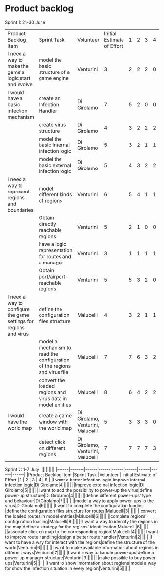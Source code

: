 # Product backlog

Sprint 1: 21-30 June

||||||||||
|------|-------|------|------|------|------|------|------|------|
|Product Backlog Item |Sprint Task |Volunteer | Initial Estimate of Effort | 1 | 2 | 3 | 4 | 5 |
|I need a way to make the game's logic start and evolve|model the basic structure of a game engine|Venturini|3|2|2|2|0|0|
|I would have a basic infection mechanism|create an Infection Handler|Di Girolamo|7|5|2|0|0|0|
||create virus structure|Di Girolamo|4|3|2|2|2|0|
||model the basic internal infection logic|Di Girolamo|5|3|2|1|1|0|
||model the basic external infection logic|Di Girolamo|5|4|3|2|2|0|
|I need a way to represent regions and boundaries|model different kinds of regions|Venturini|6|5|4|1|1|0|
||Obtain directly reachable regions|Venturini|5|2|1|0|0|0|
||have a logic representation for routes and a manager|Venturini|3|1|1|1|1|0|
||Obtain port/airport-reachable regions|Venturini|5|5|3|2|0|0|
|I need a way to configure the game settings for regions and virus|define the configuration files structure|Malucelli|4|3|2|1|1|0|
||model a mechanism to read the configuration of the regions and virus file|Malucelli|7|7|6|3|2|1|
||convert the loaded regions and virus data in model entities|Malucelli|8|6|4|2|2|0|
|I would have the world map|create a game window with the world map|Di Girolamo, Venturini, Malucelli|5|3|3|3|0|0|
||detect click on different regions|Di Girolamo, Venturini, Malucelli|7|7|7|7|3|0|

Sprint 2: 1-7 July
||||||||||
|------|-------|------|------|------|------|------|------|------|
|Product Backlog Item |Sprint Task |Volunteer | Initial Estimate of Effort | 1 | 2 | 3 | 4 | 5 |
|I want a better infection logic|Improve internal infection logic|Di Girolamo|4||||||
||Improve external infection logic|Di Girolamo|5||||||
|I want to add the possibility to power-up the virus|define power-up structure|Di Girolamo|4||||||
||define different power-ups' type and behaviour|Di Girolamo|7||||||
||model a way to apply power-ups to the virus|Di Girolamo|6||||||
|I want to complete the configuration loading |define the configuration files structure for routes|Malucelli|3||||||
||convert the loaded routes in model entities|Malucelli|6||||||
||complete regions' configuration loading|Malucelli|8||||||
|I want a way to identify the regions in the map|define a strategy for the regions' identification|Malucelli|6||||||
||associate click on map to the corresponding region|Malucelli|4||||||
|I want to improve route handling|design a better route handler|Venturini|2||||||
|I want to have a way for interact with the regions|define the structure of the world|Venturini|6||||||
||I want to make available information about regions in different ways|Venturini|7||||||
|I want a way to handle power-ups|define a power-up manager structure|Venturini|3||||||
||make possible to buy power-ups|Venturini|5||||||
|I want to show information about regions|model a way for show the infection situation in every region|Venturini|5||||||
